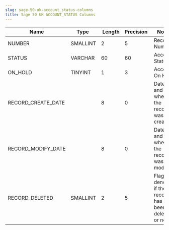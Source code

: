 ```yaml
---
slug: sage-50-uk-account_status-columns
title: Sage 50 UK ACCOUNT_STATUS Columns
---
```

| Name | Type  |  Length | Precision  |  Notes  | Example |
| --- | --- | --- | --- | --- | --- |
| NUMBER | SMALLINT | 2 | 5 | Record Number | 1 |
| STATUS | VARCHAR | 60 | 60 | Account Status | Open |
| ON_HOLD | TINYINT | 1 | 3 | Account On Hold | 0 |
| RECORD_CREATE_DATE |  | 8 | 0 | Date and time when the record was created | 22/07/2008 16:37:55 |
| RECORD_MODIFY_DATE |  | 8 | 0 | Date and time when the record was modified | 04/08/2017 14:18:53 |
| RECORD_DELETED | SMALLINT | 2 | 5 | Flag denoting if the record has been deleted or not. | 13568 |
